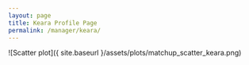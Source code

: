 ```yaml
---
layout: page
title: Keara Profile Page
permalink: /manager/keara/
---
```


![Scatter plot]({ site.baseurl }/assets/plots/matchup_scatter_keara.png)
